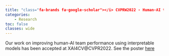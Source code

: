 ```yaml
---
title: "class="fa-brands fa-google-scholar"></i> CVPRW2022 - Human-AI teaming"
categories: 
    - Research
toc: false
classes: wide
---
```


Our work on improving human-AI team performance using interpretable models has been accepted at XAI4CV@CVPR2022.
See the poster [here](https://www.dropbox.com/s/1neko0pjbexlsjf/p49.pdf?dl=0)